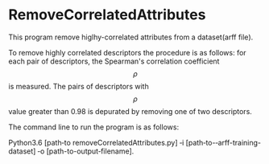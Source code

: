 # RemoveCorrelatedAttributes
This program remove higlhy-correlated attributes from a dataset(arff file). 


To remove highly correlated descriptors the procedure is as follows: for each pair of descriptors, the Spearman's correlation coefficient $$\rho$$ is measured.  The pairs of descriptors with $$\rho$$ value greater than 0.98 is depurated by removing one of two descriptors.
 
 The command line to run the program is as follows:
 
 
 Python3.6 [path‑to removeCorrelatedAttributes.py] ‑i [path‑to-‑arff-training-dataset] ‑o [path-to-output‑filename].
 
 

